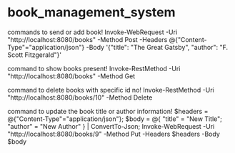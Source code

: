 # book_management_system

commands to send or add book!
Invoke-WebRequest -Uri "http://localhost:8080/books" -Method Post -Headers @{"Content-Type"="application/json"} -Body '{"title": "The Great Gatsby", "author": "F. Scott Fitzgerald"}'  

command to show books present!
Invoke-RestMethod -Uri "http://localhost:8080/books" -Method Get

command to delete books with specific id no!
Invoke-RestMethod -Uri "http://localhost:8080/books/10" -Method Delete                                        


command to update the book title or author information!
$headers = @{"Content-Type"="application/json"}; $body = @{ "title" = "New Title"; "author" = "New Author" } | ConvertTo-Json; Invoke-WebRequest -Uri "http://localhost:8080/books/9" -Method Put -Headers $headers -Body $body

